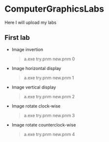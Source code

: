 # ComputerGraphicsLabs
Here I will upload my labs
## First lab
* Image invertion
  > a.exe try.pnm new.pnm 0
* Image horizontal display
  > a.exe try.pnm new.pnm 1
* Image vertical display
  > a.exe try.pnm new.pnm 2
* Image rotate clock-wise
  > a.exe try.pnm new.pnm 3
* Image rotate counterclock-wise
  > a.exe try.pnm new.pnm 4
